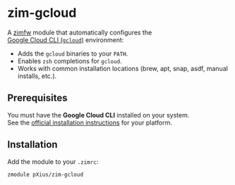 # zim-gcloud

A [zimfw](https://zimfw.sh) module that automatically configures the  
[Google Cloud CLI (`gcloud`)](https://cloud.google.com/sdk/docs/install) environment:  

- Adds the `gcloud` binaries to your `PATH`.  
- Enables `zsh` completions for `gcloud`.  
- Works with common installation locations (brew, apt, snap, asdf, manual installs, etc.).  

## Prerequisites

You must have the **Google Cloud CLI** installed on your system.  
See the [official installation instructions](https://cloud.google.com/sdk/docs/install) for your platform.  

## Installation

Add the module to your `.zimrc`:

```zsh
zmodule pXius/zim-gcloud
